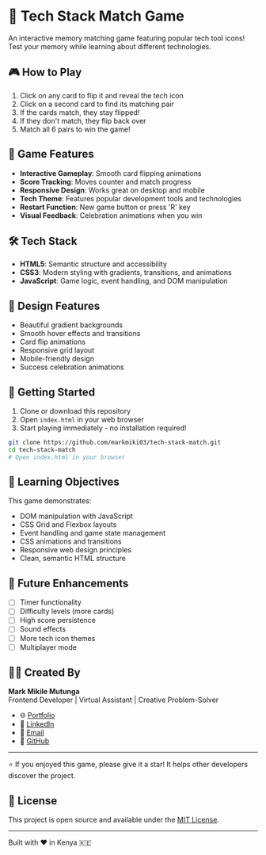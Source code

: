 # 🧠 Tech Stack Match Game

An interactive memory matching game featuring popular tech tool icons! Test your memory while learning about different technologies.

## 🎮 How to Play

1. Click on any card to flip it and reveal the tech icon
2. Click on a second card to find its matching pair
3. If the cards match, they stay flipped!
4. If they don't match, they flip back over
5. Match all 6 pairs to win the game!

## 🎯 Game Features

- **Interactive Gameplay**: Smooth card flipping animations
- **Score Tracking**: Moves counter and match progress
- **Responsive Design**: Works great on desktop and mobile
- **Tech Theme**: Features popular development tools and technologies
- **Restart Function**: New game button or press 'R' key
- **Visual Feedback**: Celebration animations when you win

## 🛠️ Tech Stack

- **HTML5**: Semantic structure and accessibility
- **CSS3**: Modern styling with gradients, transitions, and animations
- **JavaScript**: Game logic, event handling, and DOM manipulation

## 🎨 Design Features

- Beautiful gradient backgrounds
- Smooth hover effects and transitions
- Card flip animations
- Responsive grid layout
- Mobile-friendly design
- Success celebration animations

## 🚀 Getting Started

1. Clone or download this repository
2. Open `index.html` in your web browser
3. Start playing immediately - no installation required!

```bash
git clone https://github.com/markmiki03/tech-stack-match.git
cd tech-stack-match
# Open index.html in your browser
```

## 🎯 Learning Objectives

This game demonstrates:
- DOM manipulation with JavaScript
- CSS Grid and Flexbox layouts
- Event handling and game state management
- CSS animations and transitions
- Responsive web design principles
- Clean, semantic HTML structure

## 🌟 Future Enhancements

- [ ] Timer functionality
- [ ] Difficulty levels (more cards)
- [ ] High score persistence
- [ ] Sound effects
- [ ] More tech icon themes
- [ ] Multiplayer mode

## 👨‍💻 Created By

**Mark Mikile Mutunga**  
Frontend Developer | Virtual Assistant | Creative Problem-Solver

- 🌐 [Portfolio](https://markmiki03.wixsite.com/mark-mikile-mutunga)
- 💼 [LinkedIn]([https://www.linkedin.com/in/mark-mutunga-227968220/])
- 📧 [Email](mailto:markmiki03@gmail.com)
- 🐙 [GitHub]([https://github.com/MarkMMutunga])

---

⭐ If you enjoyed this game, please give it a star! It helps other developers discover the project.

## 📄 License

This project is open source and available under the [MIT License](LICENSE).

---

Built with ❤️ in Kenya 🇰🇪
